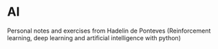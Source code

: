 # AI
Personal notes and exercises from Hadelin de Ponteves (Reinforcement learning, deep learning and artificial intelligence with python)
